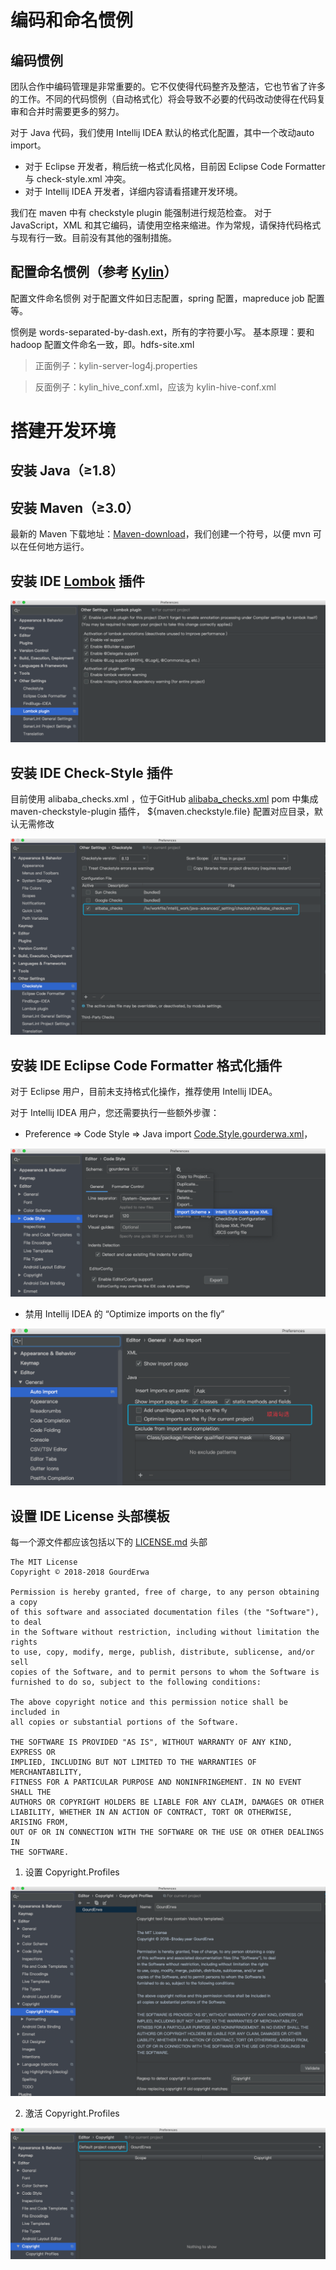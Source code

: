 
# 编码和命名惯例
## 编码惯例
团队合作中编码管理是非常重要的。它不仅使得代码整齐及整洁，它也节省了许多的工作。不同的代码惯例（自动格式化）将会导致不必要的代码改动使得在代码复审和合并时需要更多的努力。

对于 Java 代码，我们使用 Intellij IDEA 默认的格式化配置，其中一个改动auto import。

* 对于 Eclipse 开发者，稍后统一格式化风格，目前因 Eclipse Code Formatter 与 check-style.xml 冲突。
* 对于 Intellij IDEA 开发者，详细内容请看搭建开发环境。

我们在 maven 中有 checkstyle plugin 能强制进行规范检查。
对于 JavaScript，XML 和其它编码，请使用空格来缩进。作为常规，请保持代码格式与现有行一致。目前没有其他的强制措施。

## 配置命名惯例（参考 [Kylin](http://kylin.apache.org/cn/development/coding_naming_convention.html)）

配置文件命名惯例
对于配置文件如日志配置，spring 配置，mapreduce job 配置等。

惯例是 words-separated-by-dash.ext，所有的字符要小写。
基本原理：要和 hadoop 配置文件命名一致，即。hdfs-site.xml
>正面例子：kylin-server-log4j.properties

>反面例子：kylin_hive_conf.xml，应该为 kylin-hive-conf.xml

# 搭建开发环境

## 安装 Java（≥1.8）

## 安装 Maven（≥3.0）

  最新的 Maven 下载地址：[Maven-download](http://maven.apache.org/download.cgi)，我们创建一个符号，以便 mvn 可以在任何地方运行。


## 安装 IDE [Lombok](https://www.projectlombok.org/setup/Intellij) 插件

![Lombok](./doc/DEV_ENV/Lombok.png)


## 安装 IDE Check-Style 插件
目前使用 alibaba_checks.xml ，位于GitHub [alibaba_checks.xml](./_setting/checkstyle/alibaba_checks.xml)
pom 中集成 maven-checkstyle-plugin 插件， ${maven.checkstyle.file} 配置对应目录，默认无需修改

![Check.Style](./doc/DEV_ENV/Check.Style.png)


## 安装 IDE Eclipse Code Formatter 格式化插件

对于 Eclipse 用户，目前未支持格式化操作，推荐使用 Intellij IDEA。

对于 Intellij IDEA 用户，您还需要执行一些额外步骤：

* Preference => Code Style => Java import [Code.Style.gourderwa.xml](./_setting/intellij/Code.Style.gourderwa.xml)，

![Code.Java.Style](./doc/DEV_ENV/Code.Style.gourderwa.png)


* 禁用 Intellij IDEA 的 “Optimize imports on the fly”

![Auto.Import](./doc/DEV_ENV/Auto.Import.png)

## 设置 IDE License 头部模板

每一个源文件都应该包括以下的 [LICENSE.md](./LICENSE.md) 头部

```
The MIT License
Copyright © 2018-2018 GourdErwa

Permission is hereby granted, free of charge, to any person obtaining a copy
of this software and associated documentation files (the "Software"), to deal
in the Software without restriction, including without limitation the rights
to use, copy, modify, merge, publish, distribute, sublicense, and/or sell
copies of the Software, and to permit persons to whom the Software is
furnished to do so, subject to the following conditions:

The above copyright notice and this permission notice shall be included in
all copies or substantial portions of the Software.

THE SOFTWARE IS PROVIDED "AS IS", WITHOUT WARRANTY OF ANY KIND, EXPRESS OR
IMPLIED, INCLUDING BUT NOT LIMITED TO THE WARRANTIES OF MERCHANTABILITY,
FITNESS FOR A PARTICULAR PURPOSE AND NONINFRINGEMENT. IN NO EVENT SHALL THE
AUTHORS OR COPYRIGHT HOLDERS BE LIABLE FOR ANY CLAIM, DAMAGES OR OTHER
LIABILITY, WHETHER IN AN ACTION OF CONTRACT, TORT OR OTHERWISE, ARISING FROM,
OUT OF OR IN CONNECTION WITH THE SOFTWARE OR THE USE OR OTHER DEALINGS IN
THE SOFTWARE.
```

1. 设置 Copyright.Profiles

![Copyright.Profiles](./doc/DEV_ENV/Copyright.Profiles.png)

2. 激活 Copyright.Profiles

![Copyright](./doc/DEV_ENV/Copyright.png)
